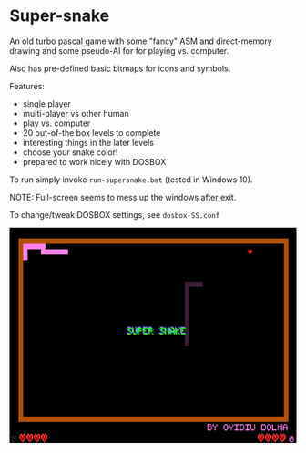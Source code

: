 # Super-snake

An old turbo pascal game with some "fancy" ASM and direct-memory drawing and some pseudo-AI for for playing vs. computer.

Also has pre-defined basic bitmaps for icons and symbols.

Features:
- single player
- multi-player vs other human
- play vs. computer
- 20 out-of-the box levels to complete
- interesting things in the later levels
- choose your snake color!
- prepared to work nicely with DOSBOX

To run simply invoke `run-supersnake.bat` (tested in Windows 10).

NOTE: Full-screen seems to mess up the windows after exit.

To change/tweak DOSBOX settings, see `dosbox-SS.conf`

![Screenshot](/screenshot.png)
